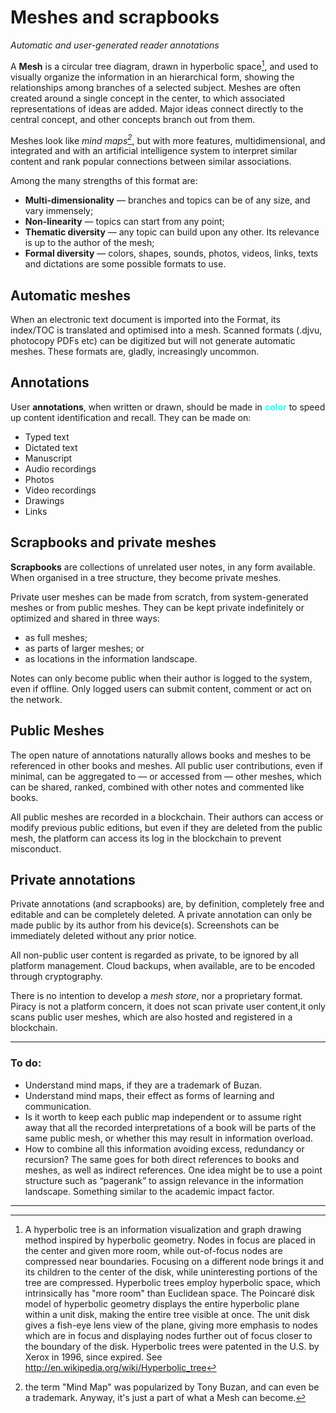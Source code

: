 # Meshes and scrapbooks
*Automatic and user-generated reader annotations*

A **Mesh** is a circular tree diagram, drawn in hyperbolic space[^1], and used to visually organize the information in an hierarchical form, showing the relationships among branches of a selected subject. Meshes are often created around a single concept in the center, to which associated representations of ideas are added. Major ideas connect directly to the central concept, and other concepts branch out from them.

Meshes look like *mind maps[^2]*, but with more features, multidimensional, and integrated and with an artificial intelligence system to interpret similar content and rank popular connections between similar associations.

Among the many strengths of this format are:
- **Multi-dimensionality** — branches and topics can be of any size, and vary immensely;
- **Non-linearity** — topics can start from any point;
- **Thematic diversity** — any topic can build upon any other. Its relevance is up to the author of the mesh;
- **Formal diversity** — colors, shapes, sounds, photos, videos, links, texts and dictations are some possible formats to use.


## Automatic meshes

When an electronic text document is imported into the Format, its index/TOC is translated and optimised into a mesh. Scanned formats (.djvu, photocopy PDFs etc) can be digitized but will not generate automatic meshes. These formats are, gladly, increasingly uncommon.


## Annotations

User **annotations**, when written or drawn, should be made in **<span style="color:#18ffff">color</span>** to speed up content identification and recall. They can be made on:
- Typed text
- Dictated text
- Manuscript
- Audio recordings
- Photos
- Video recordings
- Drawings
- Links


## Scrapbooks and private meshes

**Scrapbooks** are collections of unrelated user notes, in any form available. When organised in a tree structure, they become private meshes.

Private user meshes can be made from scratch, from system-generated meshes or from public meshes. They can be kept private indefinitely or optimized and shared in three ways:
- as full meshes;
- as parts of larger meshes; or
- as locations in the information landscape.

Notes can only become public when their author is logged to the system, even if offline. Only logged users can submit content, comment or act on the network.


## Public Meshes

The open nature of annotations naturally allows books and meshes to be referenced in other books and meshes. All public user contributions, even if minimal, can be aggregated to — or accessed from — other meshes, which can be shared, ranked, combined with other notes and commented like books.

All public meshes are recorded in a blockchain. Their authors can access or modify previous public editions, but even if they are deleted from the public mesh, the platform can access its log in the blockchain to prevent misconduct.


## Private annotations

Private annotations (and scrapbooks) are, by definition, completely free and editable and can be completely deleted. A private annotation can only be made public by its author from his device(s). Screenshots can be immediately deleted without any prior notice.

All non-public user content is regarded as private, to be ignored by all platform management. Cloud backups, when available, are to be encoded through cryptography.

There is no intention to develop a *mesh store*, nor a proprietary format. Piracy is not a platform concern, it does not scan private user content,it only scans public user meshes, which are also hosted and registered in a blockchain.


---
### To do:
- Understand mind maps, if they are a trademark of Buzan.
- Understand mind maps, their effect as forms of learning and communication.
- Is it worth to keep each public map independent or to assume right away that all the recorded interpretations of a book will be parts of the same public mesh, or whether this may result in information overload.
- How to combine all this information avoiding excess, redundancy or recursion? The same goes for both direct references to books and meshes, as well as indirect references. One idea might be to use a point structure such as “pagerank” to assign relevance in the information landscape. Something similar to the academic impact factor.

---

[^1]: A hyperbolic tree is an information visualization and graph drawing method inspired by hyperbolic geometry. Nodes in focus are placed in the center and given more room, while out-of-focus nodes are compressed near  boundaries. Focusing on a different node brings it and its children to the center of the disk, while uninteresting portions of the tree are compressed. Hyperbolic trees employ hyperbolic space, which intrinsically has "more room" than Euclidean space. The Poincaré disk model of hyperbolic geometry displays the entire hyperbolic plane within a unit disk, making the entire tree visible at once. The unit disk gives a fish-eye lens view of the plane, giving more emphasis to nodes which are in focus and displaying nodes further out of focus closer to the boundary of the disk. Hyperbolic trees were patented in the U.S. by Xerox in 1996, since expired. See http://en.wikipedia.org/wiki/Hyperbolic_tree

[^2]: the term "Mind Map" was popularized by Tony Buzan, and can even be a trademark. Anyway, it's just a part of what a Mesh can become.
